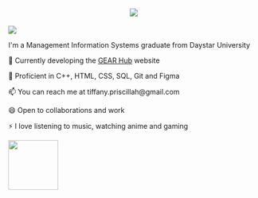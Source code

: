 <h1 align="center">
<img src="https://readme-typing-svg.herokuapp.com?font=Fira+Code&pause=1000&width=435&lines=Hello!+My+Name+is+Tiffany+Wekesa" />
</h1>
<img src="https://user-images.githubusercontent.com/74038190/212747903-e9bdf048-2dc8-41f9-b973-0e72ff07bfba.gif"/>

<p>I'm a Management Information Systems graduate from Daystar University</p>
<p>🌱 Currently developing the <a href= "https://github.com/Tiffany-x/GEAR-Website">GEAR Hub</a> website</p>
<p>🔭 Proficient in C++, HTML, CSS, SQL, Git and Figma</p>
<p>📫 You can reach me at tiffany.priscillah@gmail.com</p>
<p>😄 Open to collaborations and work</p>
<p>⚡ I love listening to music, watching anime and gaming</p>

<a href="https://www.linkedin.com/in/tiffany-wekesa/">
<img src="https://user-images.githubusercontent.com/74038190/235294012-0a55e343-37ad-4b0f-924f-c8431d9d2483.gif" height=100px/>
</a>
<!--
**Tiffany-x/Tiffany-x** is a ✨ _special_ ✨ repository because its `README.md` (this file) appears on your GitHub profile.

Here are some ideas to get you started:

- 🔭 I’m currently working on ...
- 🌱 I’m currently learning ...
- 👯 I’m looking to collaborate on ...
- 🤔 I’m looking for help with ...
- 💬 Ask me about ...
- 📫 How to reach me: ...
- 😄 Pronouns: ...
- ⚡ Fun fact: ...
-->
